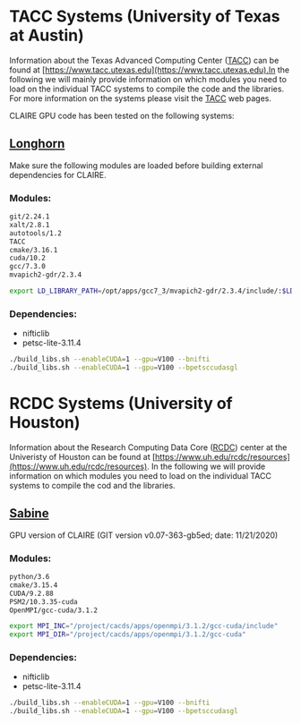 # TACC Systems (University of Texas at Austin)

Information about the Texas Advanced Computing Center ([TACC](https://www.tacc.utexas.edu)) can be found at [https://www.tacc.utexas.edu](https://www.tacc.utexas.edu).In the following we will mainly provide information on which modules you need to load on the individual TACC systems to compile the code and the libraries. For more information on the systems please visit the [TACC](https://www.tacc.utexas.edu) web pages.

CLAIRE GPU code has been tested on the following systems:


## [Longhorn](https://portal.tacc.utexas.edu/user-guides/longhorn)

Make sure the following modules are loaded before building external dependencies for CLAIRE.

### Modules:

```bash
git/2.24.1
xalt/2.8.1
autotools/1.2
TACC
cmake/3.16.1
cuda/10.2
gcc/7.3.0
mvapich2-gdr/2.3.4
```

```bash
export LD_LIBRARY_PATH=/opt/apps/gcc7_3/mvapich2-gdr/2.3.4/include/:$LD_LIBRARY_PATH
```

### Dependencies:

* nifticlib
* petsc-lite-3.11.4

```bash
./build_libs.sh --enableCUDA=1 --gpu=V100 --bnifti
./build_libs.sh --enableCUDA=1 --gpu=V100 --bpetsccudasgl
```


# RCDC Systems (University of Houston)

Information about the Research Computing Data Core ([RCDC](https://www.uh.edu/rcdc/resources/)) center at the Univeristy of Houston can be found at [https://www.uh.edu/rcdc/resources](https://www.uh.edu/rcdc/resources). In the following we will provide information on which modules you need to load on the individual TACC systems to compile the cod and the libraries.


## [Sabine](https://www.uh.edu/rcdc/resources/hpc/sabine)

GPU version of CLAIRE (GIT version v0.07-363-gb5ed; date: 11/21/2020)

### Modules:

```bash
python/3.6
cmake/3.15.4
CUDA/9.2.88
PSM2/10.3.35-cuda
OpenMPI/gcc-cuda/3.1.2
```

```bash
export MPI_INC="/project/cacds/apps/openmpi/3.1.2/gcc-cuda/include"
export MPI_DIR="/project/cacds/apps/openmpi/3.1.2/gcc-cuda"
```

### Dependencies:
* nifticlib
* petsc-lite-3.11.4

```bash
./build_libs.sh --enableCUDA=1 --gpu=V100 --bnifti
./build_libs.sh --enableCUDA=1 --gpu=V100 --bpetsccudasgl
```
